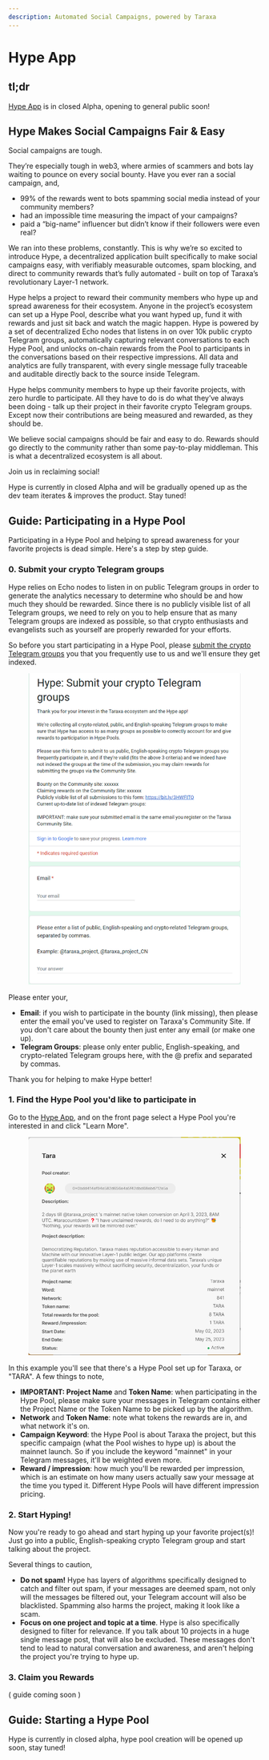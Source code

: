 ```yaml
---
description: Automated Social Campaigns, powered by Taraxa
---
```


# Hype App

## tl;dr

[Hype App](https://gethyped.app/) is in closed Alpha, opening to general public soon!&#x20;



## Hype Makes Social Campaigns Fair & Easy&#x20;

Social campaigns are tough.&#x20;

They’re especially tough in web3, where armies of scammers and bots lay waiting to pounce on every social bounty. Have you ever ran a social campaign, and,&#x20;

* 99% of the rewards went to bots spamming social media instead of your community members?&#x20;
* had an impossible time measuring the impact of your campaigns?&#x20;
* paid a “big-name” influencer but didn’t know if their followers were even real?&#x20;

We ran into these problems, constantly. This is why we’re so excited to introduce Hype, a decentralized application built specifically to make social campaigns easy, with verifiably measurable outcomes, spam blocking, and direct to community rewards that’s fully automated - built on top of Taraxa’s revolutionary Layer-1 network.&#x20;

Hype helps a project to reward their community members who hype up and spread awareness for their ecosystem. Anyone in the project’s ecosystem can set up a Hype Pool, describe what you want hyped up, fund it with rewards and just sit back and watch the magic happen. Hype is powered by a set of decentralized Echo nodes that listens in on over 10k public crypto Telegram groups, automatically capturing relevant conversations to each Hype Pool, and unlocks on-chain rewards from the Pool to participants in the conversations based on their respective impressions. All data and analytics are fully transparent, with every single message fully traceable and auditable directly back to the source inside Telegram.&#x20;

Hype helps community members to hype up their favorite projects, with zero hurdle to participate. All they have to do is do what they’ve always been doing - talk up their project in their favorite crypto Telegram groups. Except now their contributions are being measured and rewarded, as they should be.&#x20;

We believe social campaigns should be fair and easy to do. Rewards should go directly to the community rather than some pay-to-play middleman. This is what a decentralized ecosystem is all about.&#x20;

Join us in reclaiming social!&#x20;



Hype is currently in closed Alpha and will be gradually opened up as the dev team iterates & improves the product. Stay tuned!



## Guide: Participating in a Hype Pool

Participating in a Hype Pool and helping to spread awareness for your favorite projects is dead simple. Here's a step by step guide.&#x20;

### 0.  Submit your crypto Telegram groups

Hype relies on Echo nodes to listen in on public Telegram groups in order to generate the analytics necessary to determine who should be and how much they should be rewarded. Since there is no publicly visible list of all Telegram groups, we need to rely on you to help ensure that as many Telegram groups are indexed as possible, so that crypto enthusiasts and evangelists such as yourself are properly rewarded for your efforts.&#x20;

So before you start participating in a Hype Pool, please [submit the crypto Telegram groups](https://forms.gle/CPbm6Q7ZvaRWg2s97) you that you frequently use to us and we'll ensure they get indexed.&#x20;



<figure><img src="../.gitbook/assets/image (1).png" alt=""><figcaption></figcaption></figure>

Please enter your,&#x20;

* **Email**: if you wish to participate in the bounty (link missing), then please enter the email you've used to register on Taraxa's Community Site. If you don't care about the bounty then just enter any email (or make one up).&#x20;
* **Telegram Groups**: please only enter public, English-speaking, and crypto-related Telegram groups here, with the @ prefix and separated by commas.&#x20;

Thank you for helping to make Hype better!&#x20;



### 1.  Find the Hype Pool you'd like to participate in

Go to the [Hype App](https://gethyped.app/), and on the front page select a Hype Pool you're interested in and click "Learn More".&#x20;

<figure><img src="../.gitbook/assets/image.png" alt=""><figcaption></figcaption></figure>

In this example you'll see that there's a Hype Pool set up for Taraxa, or "TARA". A few things to note,&#x20;

* **IMPORTANT: Project Name** and **Token Name**: when participating in the Hype Pool, please make sure your messages in Telegram contains  either the Project Name or the Token Name to be picked up by the algorithm.&#x20;
* **Network** and **Token Name**: note what tokens the rewards are in, and what network it's on.&#x20;
* **Campaign Keyword**: the Hype Pool is about Taraxa the project, but this specific campaign (what the Pool wishes to hype up) is about the mainnet launch. So if you include the keyword "mainnet" in your Telegram messages, it'll be weighted even more.&#x20;
* **Reward / impression**: how much you'll be rewarded per impression, which is an estimate on how many users actually saw your message at the time you typed it. Different Hype Pools will have different impression pricing.&#x20;



### 2.  Start Hyping!&#x20;

Now you're ready to go ahead and start hyping up your favorite project(s)! Just go into a public, English-speaking crypto Telegram group and start talking about the project.&#x20;

Several things to caution,&#x20;

* **Do not spam!** Hype has layers of algorithms specifically designed to catch and filter out spam, if your messages are deemed spam, not only will the messages be filtered out, your Telegram account will also be blacklisted. Spamming also harms the project, making it look like a scam.&#x20;
* **Focus on one project and topic at a time**. Hype is also specifically designed to filter for relevance. If you talk about 10 projects in a huge single message post, that will also be excluded. These messages don't tend to lead to natural conversation and awareness, and aren't helping the project you're trying to hype up.&#x20;



### 3.  Claim you Rewards

( guide coming soon )&#x20;



## Guide: Starting a Hype Pool

Hype is currently in closed alpha, hype pool creation will be opened up soon, stay tuned!&#x20;

